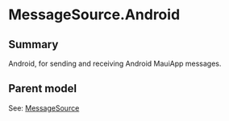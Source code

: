 # MessageSource.Android

## Summary

Android, for sending and receiving Android MauiApp messages.

## Parent model

See: [MessageSource](MessageSource.md)